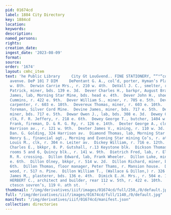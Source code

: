 ```yaml
---
pid: 01674cd
label: 1884 City Directory
key: 1884cd
location: 
keywords: 
description: 
named_persons: 
rights: 
creation_date: 
ingest_date: '2023-08-09'
format: 
source: 
order: '1674'
layout: cmhc_item
text: 'he Public Library     City Gt LouGvend.. FINE STATIONERY, ““°“cos xanntson
  avenve. DeP 101 7 DIM     DePentant G. A., col’d, porter, Hyman’s Place, r. 202
  w. 8th.  Derwin Carrie Mrs., r. 210 w. 4th.  DeVall J. C., smelter, r. 315 w. 3d.  Devaney
  Patrick, miner, bds. 139 e. 3d.  Dever Charles H., barkpr, August Brabant.  Dever
  James, lab, Morning Star Mine, bds. head e. 4th.  Dever John H., shoemkr, C. P.
  Cummins, r. 422 e. 9th.  Dever William S., miner, r. 705 e. 5th.  Devereux John,
  carpenter, r. 603 e. 10th.  Devereux Thomas, miner, r. 603 e. 10th.  Devine Edward,
  foreman, Silver Cord Mine.  Devine James, miner, bds. 717 e. 5th.  Devine John,
  miner, bds. 717 e. 5th.  Dewar Owen J., lab, bds. 308 e. 3d.  Dewey Charles J.,
  clk, F. R. Jeffery, r. 218 e. 6th.  Dewey George T., butcher, 1404 w. 5th.  DeWitt.
  Frank, fireman, D. & R. G. Ry, r. 126 e. 14th.  Dexter George A., clothing, 200
  Harrison av., r. 121 w. 9th.  Dexter James V., mining, r. 110 w. 3d.  DIAMOND PALACE,
  Dan. G. Golding, 324 Harrison av.  Diamond Thomas, lab, Morning Star Mine.  Dickerman
  Henry §., financial agt., Morning and Evening Star mining Co’s, r. at mine.  Dickerson
  Louis M., clk, r. 304 n. Leiter av.  Dickey William, r. 716 e. 12th.  Dickinson
  Charles E., bkkpr, 8. P. Gutshall, r.13 Keystone blk.  Dickson Thomas A., lawyer,
  rooms 5 and 6, Quincy blk., r. 141 w. 9th.  Dietrich Fred, lab, r. Elm, west of
  R. R. crossing.  Dillon Edward, lab, Frank Wheeler.  Dillon Luke, miner, bds. 310
  e. 6th.  Dillon Olney, bkkpr, r. 514 w. 2d.  Dillon Richard, miner, bds. 310 e.
  6th.  Dillon Thomas, floor manager, Peter Thams, r. Mansion house.  Dillon William,
  wood, r. 517 n. Pine.  Dillon William T., (Wallace & Dillon,) r. 326 w. 4th.  Dillon
  James M,, plasterer, bds. 136 e. 4th.  Dimick E..H. Mrs., r. 504 e. 10th.  DIMICK
  HERBERT C., architect and builder, rear 112 w. 5th, r. 422 e. 10th.  PAINTERS’ SUPPLIES
  ctescn sovren’s, 119 ©. ath st.  ‘       '
thumbnail: "/img/derivatives/iiif/images/01674cd/full/250,/0/default.jpg"
full: "/img/derivatives/iiif/images/01674cd/full/1140,/0/default.jpg"
manifest: "/img/derivatives/iiif/01674cd/manifest.json"
collection: directories
---
```

